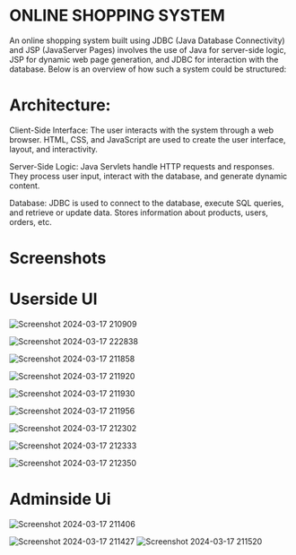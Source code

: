 # ONLINE SHOPPING SYSTEM

An online shopping system built using JDBC (Java Database Connectivity) and JSP (JavaServer Pages) involves the use of Java for server-side logic, JSP for dynamic web page generation, and JDBC for interaction with the database. Below is an overview of how such a system could be structured:

# Architecture:
 Client-Side Interface:
The user interacts with the system through a web browser.
HTML, CSS, and JavaScript are used to create the user interface, layout, and interactivity.

 Server-Side Logic:
Java Servlets handle HTTP requests and responses. They process user input, interact with the database, and generate dynamic content.

 Database:
JDBC is used to connect to the database, execute SQL queries, and retrieve or update data.
Stores information about products, users, orders, etc.

# Screenshots

# Userside UI

![Screenshot 2024-03-17 210909](https://github.com/Jyotikumari543/Online_Shopping_System/assets/113599566/d4017ace-19f8-4e88-b6fc-b779bbb12272)

 
![Screenshot 2024-03-17 222838](https://github.com/Jyotikumari543/Online_Shopping_System/assets/113599566/fd4fc2e7-4605-4a58-8fbe-d1e1d7becffc)


![Screenshot 2024-03-17 211858](https://github.com/Jyotikumari543/Online_Shopping_System/assets/113599566/dff17b67-34b0-40e8-8031-293749ab616f)


![Screenshot 2024-03-17 211920](https://github.com/Jyotikumari543/Online_Shopping_System/assets/113599566/04414afd-e6c9-4928-81e5-accf53ed16a2)


![Screenshot 2024-03-17 211930](https://github.com/Jyotikumari543/Online_Shopping_System/assets/113599566/776b00a6-c267-477c-acd4-1590132e3848)


![Screenshot 2024-03-17 211956](https://github.com/Jyotikumari543/Online_Shopping_System/assets/113599566/c7d11ff0-dadf-4a0d-aa5c-51b0a8c281d7)


![Screenshot 2024-03-17 212302](https://github.com/Jyotikumari543/Online_Shopping_System/assets/113599566/0a655e93-4a59-4b4e-8efb-17770292025b)


![Screenshot 2024-03-17 212333](https://github.com/Jyotikumari543/Online_Shopping_System/assets/113599566/30f6055b-ca0d-4b1a-bc5e-e3a07cf07f63)


![Screenshot 2024-03-17 212350](https://github.com/Jyotikumari543/Online_Shopping_System/assets/113599566/1eaaac94-77df-4b53-ab8c-ce9ef73c0452)


# Adminside Ui
![Screenshot 2024-03-17 211406](https://github.com/Jyotikumari543/Online_Shopping_System/assets/113599566/4464c02d-2538-4537-9a57-937b99a26b95)

![Screenshot 2024-03-17 211427](https://github.com/Jyotikumari543/Online_Shopping_System/assets/113599566/860c9ba1-80a1-47a0-b469-d23dc3b346ac)
![Screenshot 2024-03-17 211520](https://github.com/Jyotikumari543/Online_Shopping_System/assets/113599566/608fedf6-d15b-4dd3-a3fd-cf4973656d37)
